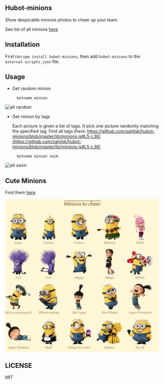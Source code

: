 Hubot-minions
-----------

Show despicable minions photos to cheer up your team.

See list of all minions [here](http://sahilsk.github.io/hubot-minions/)

Installation
------------

First run `npm install hubot-minions`, then add `hubot-minions` to the `external-scripts.json` file.

Usage
-----

- Get random minion

		botname minion

![alt random](http://sahilsk.github.io/hubot-minions/public/images/minions/Dancing-minion-icon.png)


- Get minion by tags
	
	Each picture is given a list of tags. It pick one picture randomly matching the specified tag;
	Find all tags [here: https://github.com/sahilsk/hubot-minions/blob/master/lib/minions.js#L5-L36](https://github.com/sahilsk/hubot-minions/blob/master/lib/minions.js#L5-L36)

		botname minion swim

![alt swim](http://sahilsk.github.io/hubot-minions/public/images/minions/swimming-Minion-icon.png)
	

Cute Minions
-------

Find them [here](http://sahilsk.github.io/hubot-minions/)

![alt minion list](minions_list.png)



LICENSE
-------

MIT
